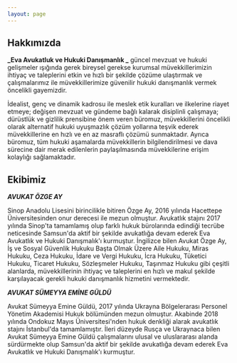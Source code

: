 ```yaml
---
layout: page
---
```


## Hakkımızda
**_Eva Avukatluk ve Hukuki Danışmanlık _** güncel mevzuat ve hukuki gelişmeler ışığında gerek bireysel gerekse kurumsal müvekkillerimizin ihtiyaç ve taleplerini etkin ve hızlı bir şekilde çözüme ulaştırmak ve  çalışmalarımız ile müvekkillerimize güvenilir hukuki danışmanlık vermek öncelikli gayemizdir.

İdealist, genç ve dinamik kadrosu ile meslek etik kuralları ve ilkelerine riayet etmeye; değişen mevzuat ve gündeme bağlı kalarak disiplinli çalışmaya; dürüstlük ve gizlilik prensibine önem veren büromuz, müvekkillerini öncelikli olarak alternatif hukuki uyuşmazlık çözüm yollarına teşvik ederek müvekkillerine en hızlı ve en az masraflı çözümü sunmaktadır. Ayrıca büromuz, tüm hukuki aşamalarda müvekkillerin bilgilendirilmesi ve dava sürecine dair merak edilenlerin paylaşılmasında müvekkilerine erişim kolaylığı sağlamaktadır.

## Ekibimiz

**_AVUKAT ÖZGE AY_**

Sinop Anadolu Lisesini birincilikle bitiren Özge Ay,  2016 yılında Hacettepe Üniversitesinden onur derecesi ile mezun olmuştur. Avukatlık stajını 2017 yılında Sinop'ta tamamlamış olup farklı hukuk bürolarında edindiği tecrübe neticesinde Samsun'da aktif bir şekilde avukatlığa devam ederek Eva Avukatlık ve Hukuki Danışmalık'ı kurmuştur.
İngilizce bilen Avukat Özge Ay, İş ve Sosyal Güvenlik Hukuku Başta Olmak Üzere Aile Hukuku, Miras Hukuku, Ceza Hukuku, İdare ve Vergi Hukuku, İcra Hukuku, Tüketici Hukuku, Ticaret Hukuku, Sözleşmeler Hukuku, Taşınmaz Hukuku gibi çeşitli alanlarda, müvekkillerinin ihtiyaç ve taleplerini en hızlı ve makul şekilde karşılayacak gerekli hukuki danışmanlık hizmetini vermektedir.

**_AVUKAT SÜMEYYA EMİNE GÜLDÜ_**

Avukat Sümeyya Emine Güldü, 2017 yılında Ukrayna Bölgelerarası Personel Yönetim Akademisi Hukuk bölümünden mezun olmuştur. Akabinde 2018 yılında Ondokuz Mayıs Üniversitesi'nden hukuk denkliği alarak avukatlık stajını İstanbul'da tamamlamıştır.
İleri düzeyde Rusça ve Ukraynaca bilen Avukat Sümeyya Emine Güldü çalışmalarını ulusal ve uluslararası alanda sürdürmekte olup Samsun'da aktif bir şekilde avukatlığa devam ederek Eva Avukatlık ve Hukuki Danışmalık'ı kurmuştur.
